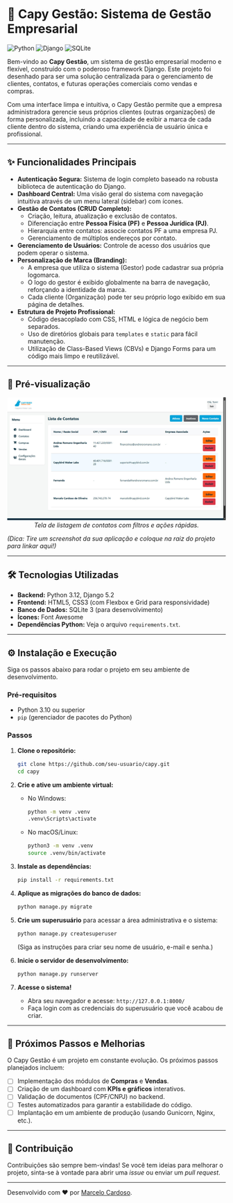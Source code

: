 # 🚀 Capy Gestão: Sistema de Gestão Empresarial

![Python](https://img.shields.io/badge/Python-3.12-3776AB?style=for-the-badge&logo=python)
![Django](https://img.shields.io/badge/Django-5.2-092E20?style=for-the-badge&logo=django)
![SQLite](https://img.shields.io/badge/SQLite-3-003B57?style=for-the-badge&logo=sqlite)

Bem-vindo ao **Capy Gestão**, um sistema de gestão empresarial moderno e flexível, construído com o poderoso framework Django. Este projeto foi desenhado para ser uma solução centralizada para o gerenciamento de clientes, contatos, e futuras operações comerciais como vendas e compras.

Com uma interface limpa e intuitiva, o Capy Gestão permite que a empresa administradora gerencie seus próprios clientes (outras organizações) de forma personalizada, incluindo a capacidade de exibir a marca de cada cliente dentro do sistema, criando uma experiência de usuário única e profissional.

---

## ✨ Funcionalidades Principais

*   **Autenticação Segura:** Sistema de login completo baseado na robusta biblioteca de autenticação do Django.
*   **Dashboard Central:** Uma visão geral do sistema com navegação intuitiva através de um menu lateral (sidebar) com ícones.
*   **Gestão de Contatos (CRUD Completo):**
    *   Criação, leitura, atualização e exclusão de contatos.
    *   Diferenciação entre **Pessoa Física (PF)** e **Pessoa Jurídica (PJ)**.
    *   Hierarquia entre contatos: associe contatos PF a uma empresa PJ.
    *   Gerenciamento de múltiplos endereços por contato.
*   **Gerenciamento de Usuários:** Controle de acesso dos usuários que podem operar o sistema.
*   **Personalização de Marca (Branding):**
    *   A empresa que utiliza o sistema (Gestor) pode cadastrar sua própria logomarca.
    *   O logo do gestor é exibido globalmente na barra de navegação, reforçando a identidade da marca.
    *   Cada cliente (Organização) pode ter seu próprio logo exibido em sua página de detalhes.
*   **Estrutura de Projeto Profissional:**
    *   Código desacoplado com CSS, HTML e lógica de negócio bem separados.
    *   Uso de diretórios globais para `templates` e `static` para fácil manutenção.
    *   Utilização de Class-Based Views (CBVs) e Django Forms para um código mais limpo e reutilizável.

---

## 📸 Pré-visualização

<p align="center">
  <img src="img_readme/contact_list.jpg" alt="Screenshot da Lista de Contatos" width="800"/>
  <br>
  <em>Tela de listagem de contatos com filtros e ações rápidas.</em>
</p>

*(Dica: Tire um screenshot da sua aplicação e coloque na raiz do projeto para linkar aqui!)*

---

## 🛠️ Tecnologias Utilizadas

*   **Backend:** Python 3.12, Django 5.2
*   **Frontend:** HTML5, CSS3 (com Flexbox e Grid para responsividade)
*   **Banco de Dados:** SQLite 3 (para desenvolvimento)
*   **Ícones:** Font Awesome
*   **Dependências Python:** Veja o arquivo `requirements.txt`.

---

## ⚙️ Instalação e Execução

Siga os passos abaixo para rodar o projeto em seu ambiente de desenvolvimento.

### Pré-requisitos

*   Python 3.10 ou superior
*   `pip` (gerenciador de pacotes do Python)

### Passos

1.  **Clone o repositório:**
    ```bash
    git clone https://github.com/seu-usuario/capy.git
    cd capy
    ```

2.  **Crie e ative um ambiente virtual:**
    *   No Windows:
        ```bash
        python -m venv .venv
        .venv\Scripts\activate
        ```
    *   No macOS/Linux:
        ```bash
        python3 -m venv .venv
        source .venv/bin/activate
        ```

3.  **Instale as dependências:**
    ```bash
    pip install -r requirements.txt
    ```

4.  **Aplique as migrações do banco de dados:**
    ```bash
    python manage.py migrate
    ```

5.  **Crie um superusuário** para acessar a área administrativa e o sistema:
    ```bash
    python manage.py createsuperuser
    ```
    (Siga as instruções para criar seu nome de usuário, e-mail e senha.)

6.  **Inicie o servidor de desenvolvimento:**
    ```bash
    python manage.py runserver
    ```

7.  **Acesse o sistema!**
    *   Abra seu navegador e acesse: `http://127.0.0.1:8000/`
    *   Faça login com as credenciais do superusuário que você acabou de criar.

---

## 🚀 Próximos Passos e Melhorias

O Capy Gestão é um projeto em constante evolução. Os próximos passos planejados incluem:

*   [ ] Implementação dos módulos de **Compras** e **Vendas**.
*   [ ] Criação de um dashboard com **KPIs e gráficos** interativos.
*   [ ] Validação de documentos (CPF/CNPJ) no backend.
*   [ ] Testes automatizados para garantir a estabilidade do código.
*   [ ] Implantação em um ambiente de produção (usando Gunicorn, Nginx, etc.).

---

## 🤝 Contribuição

Contribuições são sempre bem-vindas! Se você tem ideias para melhorar o projeto, sinta-se à vontade para abrir uma *issue* ou enviar um *pull request*.

---

Desenvolvido com ❤️ por [Marcelo Cardoso](https://github.com/marceloc4rdoso).
